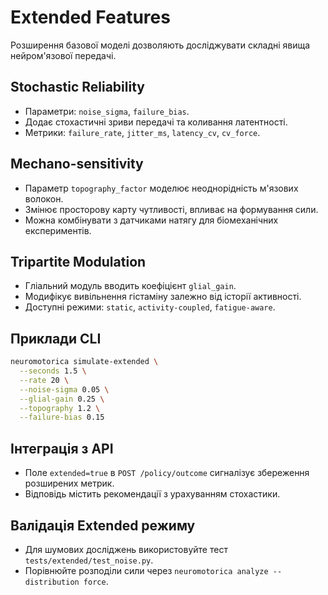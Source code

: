 # Extended Features

Розширення базової моделі дозволяють досліджувати складні явища нейром'язової передачі.

## Stochastic Reliability
- Параметри: `noise_sigma`, `failure_bias`.
- Додає стохастичні зриви передачі та коливання латентності.
- Метрики: `failure_rate`, `jitter_ms`, `latency_cv`, `cv_force`.

## Mechano-sensitivity
- Параметр `topography_factor` моделює неоднорідність м'язових волокон.
- Змінює просторову карту чутливості, впливає на формування сили.
- Можна комбінувати з датчиками натягу для біомеханічних експериментів.

## Tripartite Modulation
- Гліальний модуль вводить коефіцієнт `glial_gain`.
- Модифікує вивільнення гістаміну залежно від історії активності.
- Доступні режими: `static`, `activity-coupled`, `fatigue-aware`.

## Приклади CLI
```bash
neuromotorica simulate-extended \
  --seconds 1.5 \
  --rate 20 \
  --noise-sigma 0.05 \
  --glial-gain 0.25 \
  --topography 1.2 \
  --failure-bias 0.15
```

## Інтеграція з API
- Поле `extended=true` в `POST /policy/outcome` сигналізує збереження розширених метрик.
- Відповідь містить рекомендації з урахуванням стохастики.

## Валідація Extended режиму
- Для шумових досліджень використовуйте тест `tests/extended/test_noise.py`.
- Порівнюйте розподіли сили через `neuromotorica analyze --distribution force`.

